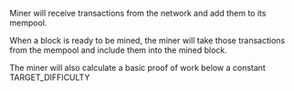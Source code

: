 Miner will receive transactions from the network and add them to its mempool.

When a block is ready to be mined, the miner will take those transactions from the mempool and include them into the mined block.

The miner will also calculate a basic proof of work below a constant TARGET_DIFFICULTY
